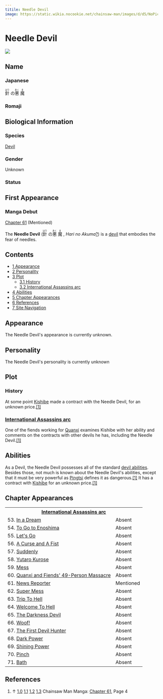 ```yaml
---
titile: Needle Devil
image: https://static.wikia.nocookie.net/chainsaw-man/images/d/d5/NoPicAvailable.png
---
```


# Needle Devil

[![](https://static.wikia.nocookie.net/chainsaw-man/images/d/d5/NoPicAvailable.png/revision/latest/scale-to-width-down/350?cb=20200105143306)](https://static.wikia.nocookie.net/chainsaw-man/images/d/d5/NoPicAvailable.png/revision/latest?cb=20200105143306)

## Name

### Japanese

<ruby lang="ja"><rb>針</rb><rp> (</rp><rt>はり</rt><rp>) </rp></ruby> の<ruby lang="ja"><rb>悪</rb><rp> (</rp><rt>あく</rt><rp>) </rp></ruby> <ruby lang="ja"><rb>魔</rb><rp> (</rp><rt>ま</rt><rp>)</rp></ruby>

### Romaji

## Biological Information

### Species

[Devil](/wiki/Devil "Devil")

### Gender

Unknown

### Status

## First Appearance

### Manga Debut

[Chapter 61](/wiki/Chapter_61 "Chapter 61") (Mentioned)

The **Needle Devil** (<ruby lang="ja"><rb>針</rb><rp> (</rp><rt>はり</rt><rp>) </rp></ruby> の<ruby lang="ja"><rb>悪</rb><rp> (</rp><rt>あく</rt><rp>) </rp></ruby> <ruby lang="ja"><rb>魔</rb><rp> (</rp><rt>ま</rt><rp>) </rp></ruby> , _Hari no Akuma_[?](http://en.wikipedia.org/wiki/Help:Installing_Japanese_character_sets "wikipedia:Help:Installing Japanese character sets")) is a [devil](/wiki/Devil "Devil") that embodies the fear of needles.

## Contents

-   [1 Appearance](#Appearance)
-   [2 Personality](#Personality)
-   [3 Plot](#Plot)
    -   [3.1 History](#History)
    -   [3.2 International Assassins arc](#International_Assassins_arc)
-   [4 Abilities](#Abilities)
-   [5 Chapter Appearances](#Chapter_Appearances)
-   [6 References](#References)
-   [7 Site Navigation](#Site_Navigation)

## Appearance

The Needle Devil's appearance is currently unknown.

## Personality

The Needle Devil's personality is currently unknown

## Plot

### History

At some point [Kishibe](/wiki/Kishibe "Kishibe") made a contract with the Needle Devil, for an unknown price.[\[1\]](#cite_note-Ch61Pg4-1)

### [International Assassins arc](/wiki/International_Assassins_arc "International Assassins arc")

One of the fiends working for [Quanxi](/wiki/Quanxi "Quanxi") examines Kishibe with her ability and comments on the contracts with other devils he has, including the Needle Devil.[\[1\]](#cite_note-Ch61Pg4-1)

## Abilities

As a Devil, the Needle Devil possesses all of the standard [devil abilities](/wiki/Devil#General_Abilities "Devil"). Besides those, not much is known about the Needle Devil's abilities, except that it must be very powerful as [Pingtsi](/wiki/Pingtsi "Pingtsi") defines it as dangerous.[\[1\]](#cite_note-Ch61Pg4-1) It has a contract with [Kishibe](/wiki/Kishibe "Kishibe") for an unknown price.[\[1\]](#cite_note-Ch61Pg4-1)

## Chapter Appearances

<table><tbody><tr><th colspan="2"><center><a href="/wiki/International_Assassins_arc" title="International Assassins arc"><span>International Assassins arc</span></a></center></th></tr><tr><td>53. <a href="/wiki/Chapter_53" title="Chapter 53">In a Dream</a></td><td><span>Absent</span></td></tr><tr><td>54. <a href="/wiki/Chapter_54" title="Chapter 54">To Go to Enoshima</a></td><td><span>Absent</span></td></tr><tr><td>55. <a href="/wiki/Chapter_55" title="Chapter 55">Let's Go</a></td><td><span>Absent</span></td></tr><tr><td>56. <a href="/wiki/Chapter_56" title="Chapter 56">A Curse and A Fist</a></td><td><span>Absent</span></td></tr><tr><td>57. <a href="/wiki/Chapter_57" title="Chapter 57">Suddenly</a></td><td><span>Absent</span></td></tr><tr><td>58. <a href="/wiki/Chapter_58" title="Chapter 58">Yutaro Kurose</a></td><td><span>Absent</span></td></tr><tr><td>59. <a href="/wiki/Chapter_59" title="Chapter 59">Mess</a></td><td><span>Absent</span></td></tr><tr><td>60. <a href="/wiki/Chapter_60" title="Chapter 60">Quanxi and Fiends' 49-Person Massacre</a></td><td><span>Absent</span></td></tr><tr><td>61. <a href="/wiki/Chapter_61" title="Chapter 61">News Reporter</a></td><td><span>Mentioned</span></td></tr><tr><td>62. <a href="/wiki/Chapter_62" title="Chapter 62">Super Mess</a></td><td><span>Absent</span></td></tr><tr><td>63. <a href="/wiki/Chapter_63" title="Chapter 63">Trip To Hell</a></td><td><span>Absent</span></td></tr><tr><td>64. <a href="/wiki/Chapter_64" title="Chapter 64">Welcome To Hell</a></td><td><span>Absent</span></td></tr><tr><td>65. <a href="/wiki/Chapter_65" title="Chapter 65">The Darkness Devil</a></td><td><span>Absent</span></td></tr><tr><td>66. <a href="/wiki/Chapter_66" title="Chapter 66">Woof!</a></td><td><span>Absent</span></td></tr><tr><td>67. <a href="/wiki/Chapter_67" title="Chapter 67">The First Devil Hunter</a></td><td><span>Absent</span></td></tr><tr><td>68. <a href="/wiki/Chapter_68" title="Chapter 68">Dark Power</a></td><td><span>Absent</span></td></tr><tr><td>69. <a href="/wiki/Chapter_69" title="Chapter 69">Shining Power</a></td><td><span>Absent</span></td></tr><tr><td>70. <a href="/wiki/Chapter_70" title="Chapter 70">Pinch</a></td><td><span>Absent</span></td></tr><tr><td>71. <a href="/wiki/Chapter_71" title="Chapter 71">Bath</a></td><td><span>Absent</span></td></tr></tbody></table>

## References

1.  ↑ [1.0](#cite_ref-Ch61Pg4_1-0) [1.1](#cite_ref-Ch61Pg4_1-1) [1.2](#cite_ref-Ch61Pg4_1-2) [1.3](#cite_ref-Ch61Pg4_1-3) Chainsaw Man Manga: [Chapter 61](/wiki/Chapter_61 "Chapter 61"), Page 4